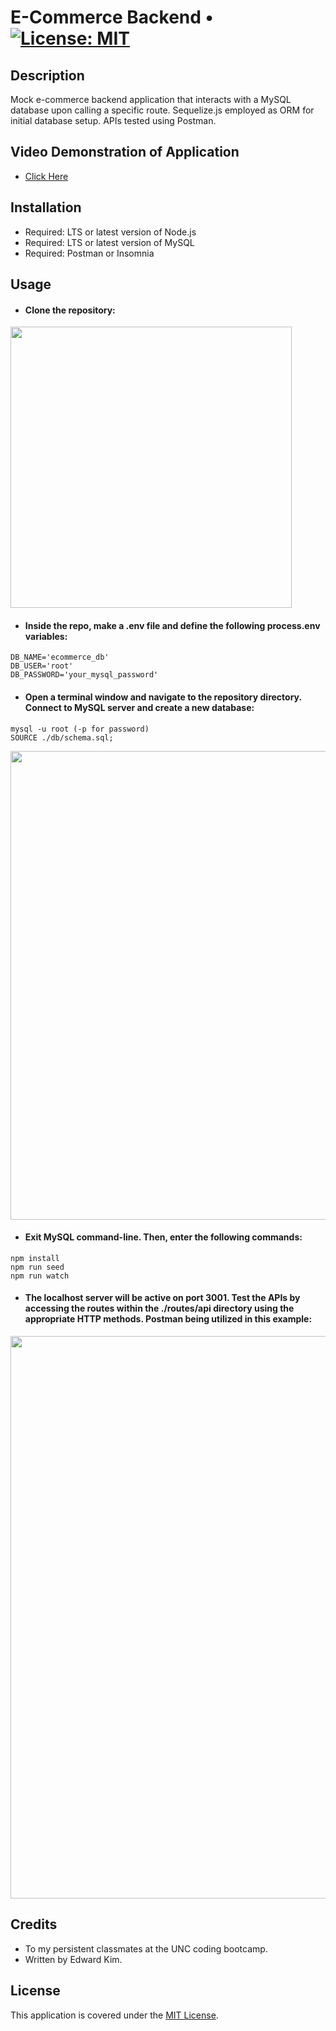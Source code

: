 # E-Commerce Backend • [![License: MIT](https://img.shields.io/badge/License-MIT-yellow.svg)](https://opensource.org/licenses/MIT)

## Description
Mock e-commerce backend application that interacts with a MySQL database upon calling a specific route. Sequelize.js employed as ORM for initial database setup. APIs tested using Postman.
## Video Demonstration of Application
* [Click Here](https://github.com/eddyK15501/ecommerce-backend/issues/1#issue-1874063451)
## Installation
* Required: LTS or latest version of Node.js
* Required: LTS or latest version of MySQL
* Required: Postman or Insomnia
## Usage
* #### Clone the repository:

<img width="450px" src="https://user-images.githubusercontent.com/88423414/264437246-a2593dbf-6547-4237-84d7-8ada453e311f.png" />

* #### Inside the repo, make a .env file and define the following process.env variables:
```
DB_NAME='ecommerce_db'
DB_USER='root' 
DB_PASSWORD='your_mysql_password' 
```

* #### Open a terminal window and navigate to the repository directory. Connect to MySQL server and create a new database:
```
mysql -u root (-p for password)
SOURCE ./db/schema.sql;
```

<img width="750px" src="https://user-images.githubusercontent.com/88423414/264452469-c2d46956-db7e-4457-b4d6-3084abbb0d4e.png" />

* #### Exit MySQL command-line. Then, enter the following commands:
```
npm install
npm run seed
npm run watch
```

* #### The localhost server will be active on port 3001. Test the APIs by accessing the routes within the ./routes/api directory using the appropriate HTTP methods. Postman being utilized in this example:

<img width="900px" src="https://user-images.githubusercontent.com/88423414/264454785-18b85344-e986-475b-8bc4-fe66846f0a78.png" />

## Credits
* To my persistent classmates at the UNC coding bootcamp.
* Written by Edward Kim.

## License
This application is covered under the [MIT License](./LICENSE).